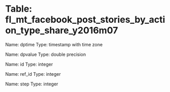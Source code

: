 Table: fl_mt_facebook_post_stories_by_action_type_share_y2016m07
================================================================

Name: dptime
Type: timestamp with time zone

Name: dpvalue
Type: double precision

Name: id
Type: integer

Name: ref_id
Type: integer

Name: step
Type: integer

